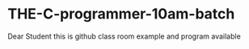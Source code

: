 # THE-C-programmer-10am-batch
Dear Student this is github class room example and program available 
